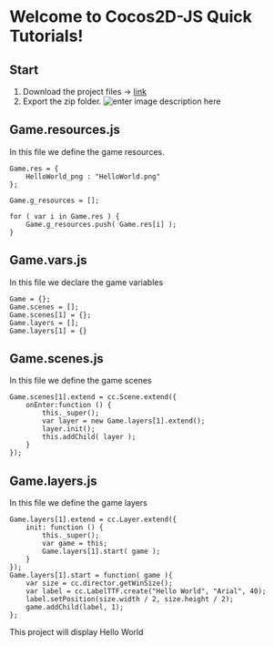# Welcome to Cocos2D-JS Quick Tutorials!

## Start
 1. Download the project files -> [link](https://github.com/Gurigraphics/Cocos2D-JS-Quick-Tutorials/tree/master/sources)  
 2. Export the zip folder. 
![enter image description here](https://imgur.com/CyWYbVi.png)

## Game.resources.js
In this file we define the game resources.

    Game.res = { 
        HelloWorld_png : "HelloWorld.png" 
    };
    
    Game.g_resources = []; 
    
    for ( var i in Game.res ) {
        Game.g_resources.push( Game.res[i] ); 
    }
     
## Game.vars.js
In this file we declare the game variables

    Game = {}; 
    Game.scenes = []; 
    Game.scenes[1] = {}; 
    Game.layers = []; 
    Game.layers[1] = {}
     
## Game.scenes.js
In this file we define the game scenes

    Game.scenes[1].extend = cc.Scene.extend({ 
        onEnter:function () { 
            this._super(); 
            var layer = new Game.layers[1].extend(); 
            layer.init(); 
            this.addChild( layer ); 
        } 
    });
     
## Game.layers.js
In this file we define the game layers

    Game.layers[1].extend = cc.Layer.extend({ 
        init: function () { 
            this._super(); 
            var game = this; 
            Game.layers[1].start( game ); 
        } 
    }); 
    Game.layers[1].start = function( game ){ 
        var size = cc.director.getWinSize(); 
        var label = cc.LabelTTF.create("Hello World", "Arial", 40);
        label.setPosition(size.width / 2, size.height / 2);
        game.addChild(label, 1); 
    };
     
This project will display Hello World
